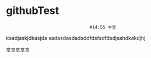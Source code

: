 # githubTest

                                    #14:55 수정
ksadjaskjdkasjda              sadasdasdadsddfdsfsdfdsdjsahdkakdjhj




호호호호호
